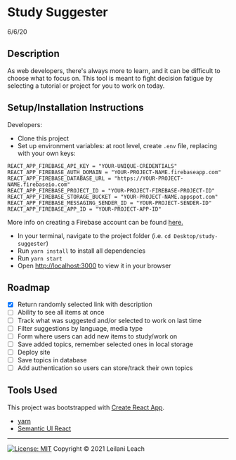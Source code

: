 # Study Suggester
6/6/20

## Description
As web developers, there's always more to learn, and it can be difficult to choose what to focus on. This tool is meant to fight decision fatigue by selecting a tutorial or project for you to work on today.

## Setup/Installation Instructions
Developers:
- Clone this project
- Set up environment variables: at root level, create `.env` file, replacing with your own keys:
```
REACT_APP_FIREBASE_API_KEY = "YOUR-UNIQUE-CREDENTIALS"
REACT_APP_FIREBASE_AUTH_DOMAIN = "YOUR-PROJECT-NAME.firebaseapp.com"
REACT_APP_FIREBASE_DATABASE_URL = "https://YOUR-PROJECT-NAME.firebaseio.com"
REACT_APP_FIREBASE_PROJECT_ID = "YOUR-PROJECT-FIREBASE-PROJECT-ID"
REACT_APP_FIREBASE_STORAGE_BUCKET = "YOUR-PROJECT-NAME.appspot.com"
REACT_APP_FIREBASE_MESSAGING_SENDER_ID = "YOUR-PROJECT-SENDER-ID"
REACT_APP_FIREBASE_APP_ID = "YOUR-PROJECT-APP-ID"
```
More info on creating a Firebase account can be found <a href="https://www.learnhowtoprogram.com/react/react-with-nosql/setting-up-a-firebase-project" target="_blank">here.</a>
- In your terminal, navigate to the project folder (i.e. `cd Desktop/study-suggester`)
- Run `yarn install` to install all dependencies
- Run `yarn start`
- Open [http://localhost:3000](http://localhost:3000) to view it in your browser

## Roadmap
- [x] Return randomly selected link with description
- [ ] Ability to see all items at once
- [ ] Track what was suggested and/or selected to work on last time
- [ ] Filter suggestions by language, media type
- [ ] Form where users can add new items to study/work on
- [ ] Save added topics, remember selected ones in local storage
- [ ] Deploy site
- [ ] Save topics in database
- [ ] Add authentication so users can store/track their own topics

<!-- TODO styling
- indicate title is clickable
- fix alignment of tags
- change favicon
- get images from sites? or have placeholder icons (depending on media type?)
- randomize color of heading as well?
- add more depth to page
- made segment have fixed size
- add header and/or navbar (title, copyright, contact, home) -->


## Tools Used
This project was bootstrapped with [Create React App](https://github.com/facebook/create-react-app).

- <a href="https://classic.yarnpkg.com/en/docs/getting-started" target="_blank"> yarn </a>
- <a href="https://react.semantic-ui.com/" target="_blank"> Semantic UI React </a>

----

 [![License: MIT](https://img.shields.io/badge/License-MIT-yellow.svg)](https://opensource.org/licenses/MIT) Copyright © 2021 Leilani Leach
